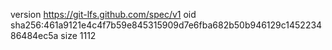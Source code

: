 version https://git-lfs.github.com/spec/v1
oid sha256:461a9121e4c4f7b59e845315909d7e6fba682b50b946129c145223486484ec5a
size 1112
